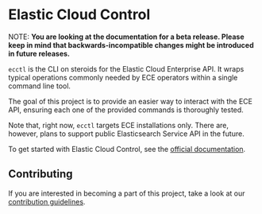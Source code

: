 # Elastic Cloud Control

NOTE: **You are looking at the documentation for a beta release. Please keep in mind that backwards-incompatible changes might be introduced in future releases.**

`ecctl` is the CLI on steroids for the Elastic Cloud Enterprise API. It wraps typical operations commonly needed by ECE operators within a single command line tool.

The goal of this project is to provide an easier way to interact with the ECE API, ensuring each one of the provided commands is thoroughly tested.

Note that, right now, `ecctl` targets ECE installations only. There are, however, plans to support public Elasticsearch Service API in the future.

To get started with Elastic Cloud Control, see the [official documentation](https://www.elastic.co/guide/en/ecctl/current/index.html). 

## Contributing

If you are interested in becoming a part of this project, take a look at our [contribution guidelines](./CONTRIBUTING.md).
